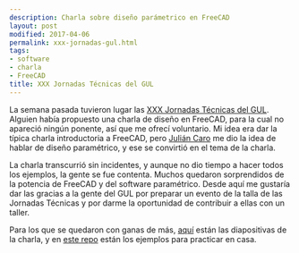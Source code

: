 ```yaml
---
description: Charla sobre diseño parámetrico en FreeCAD
layout: post
modified: 2017-04-06
permalink: xxx-jornadas-gul.html
tags:
- software
- charla
- FreeCAD
title: XXX Jornadas Técnicas del GUL
---
```


La semana pasada tuvieron lugar las [XXX Jornadas Técnicas del GUL](https://cursos.gul.es/xxx-jornadas-tecnicas-del-gul). Alguien había propuesto una charla de diseño en FreeCAD, para la cual no apareció ningún ponente, así que me ofrecí voluntario. Mi idea era dar la típica charla introductoria a FreeCAD, pero [Julián Caro]() me dio la idea de hablar de diseño paramétrico, y ese se convirtió en el tema de la charla.

La charla transcurrió sin incidentes, y aunque no dio tiempo a hacer todos los ejemplos, la gente se fue contenta. Muchos quedaron sorprendidos de la potencia de FreeCAD y del software paramétrico. Desde aquí me gustaría dar las gracias a la gente del GUL por preparar un evento de la talla de las Jornadas Técnicas y por darme la oportunidad de contribuir a ellas con un taller.

Para los que se quedaron con ganas de más, [aquí](http://destevez.me/parametric-FreeCAD-gul-talk-2017/) están las diapositivas de la charla, y en [este repo](https://github.com/David-Estevez/parametric-FreeCAD-gul-talk-2017) están los ejemplos para practicar en casa.
